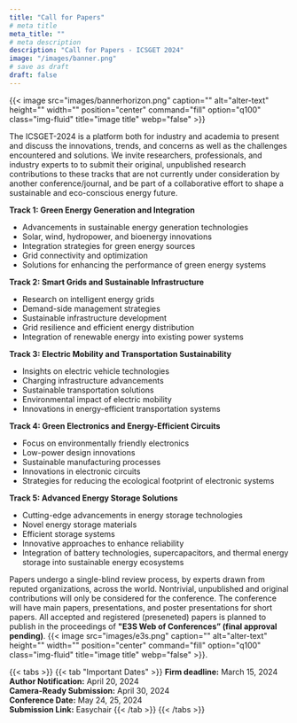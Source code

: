 ```yaml
---
title: "Call for Papers"
# meta title
meta_title: ""
# meta description
description: "Call for Papers - ICSGET 2024"
image: "/images/banner.png"
# save as draft
draft: false
---
```

{{< image src="images/bannerhorizon.png" caption="" alt="alter-text" height="" width="" position="center" command="fill" option="q100" class="img-fluid" title="image title"  webp="false" >}}

The ICSGET-2024 is a platform both for industry and academia to present and discuss the innovations, trends, and concerns as well as the challenges encountered and solutions. We invite researchers, professionals, and industry experts to to submit their original, unpublished research contributions to these tracks that are not currently under consideration by another conference/journal, and be part of a collaborative effort to shape a sustainable and eco-conscious energy future.

**Track 1: Green Energy Generation and Integration**
- Advancements in sustainable energy generation technologies
- Solar, wind, hydropower, and bioenergy innovations
- Integration strategies for green energy sources
- Grid connectivity and optimization
- Solutions for enhancing the performance of green energy systems

**Track 2: Smart Grids and Sustainable Infrastructure**
- Research on intelligent energy grids
- Demand-side management strategies
- Sustainable infrastructure development
- Grid resilience and efficient energy distribution
- Integration of renewable energy into existing power systems

**Track 3: Electric Mobility and Transportation Sustainability**
- Insights on electric vehicle technologies
- Charging infrastructure advancements
- Sustainable transportation solutions
- Environmental impact of electric mobility
- Innovations in energy-efficient transportation systems

**Track 4: Green Electronics and Energy-Efficient Circuits**
- Focus on environmentally friendly electronics
- Low-power design innovations
- Sustainable manufacturing processes
- Innovations in electronic circuits
- Strategies for reducing the ecological footprint of electronic systems

**Track 5: Advanced Energy Storage Solutions**
- Cutting-edge advancements in energy storage technologies
- Novel energy storage materials
- Efficient storage systems
- Innovative approaches to enhance reliability
- Integration of battery technologies, supercapacitors, and thermal energy storage into sustainable energy ecosystems


Papers undergo a single-blind review process, by experts drawn from reputed organizations, across the world. Nontrivial, unpublished and original contributions will only be considered for the conference. The conference will have main papers, presentations, and poster presentations for short papers. All accepted and registered (preseneted) papers is planned to publish in the proceedings of **"E3S Web of Conferences” (final approval pending)**.
{{< image src="images/e3s.png" caption="" alt="alter-text" height="" width="" position="center" command="fill" option="q100" class="img-fluid" title="image title"  webp="false" >}}.

{{< tabs >}}
{{< tab "Important Dates" >}}
**Firm deadline:** March 15, 2024<br>
**Author Notification:** April 20, 2024<br>
**Camera-Ready Submission:** April 30, 2024<br>
**Conference Date:** May 24, 25, 2024<br>
**Submission Link:** Easychair
{{< /tab >}}
{{< /tabs >}}